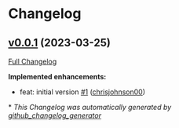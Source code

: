 # Changelog

## [v0.0.1](https://github.com/chrisjohnson00/github-runner/tree/v0.0.1) (2023-03-25)

[Full Changelog](https://github.com/chrisjohnson00/github-runner/compare/9ec4e4124e07a0190392d85b3353355f84f4a391...v0.0.1)

**Implemented enhancements:**

- feat: initial version [\#1](https://github.com/chrisjohnson00/github-runner/pull/1) ([chrisjohnson00](https://github.com/chrisjohnson00))



\* *This Changelog was automatically generated by [github_changelog_generator](https://github.com/github-changelog-generator/github-changelog-generator)*
